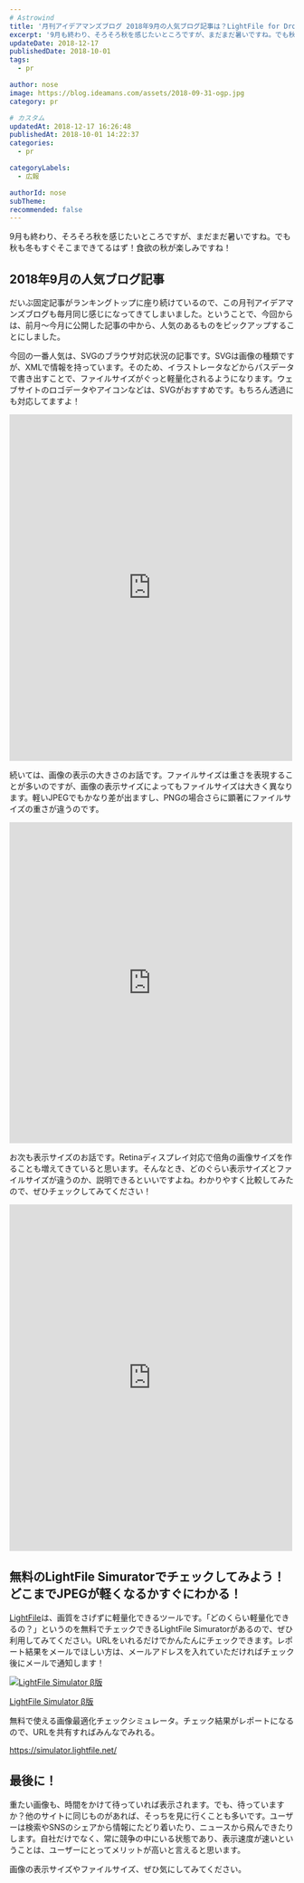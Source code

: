 ```yaml
---
# Astrowind
title: '月刊アイデアマンズブログ 2018年9月の人気ブログ記事は？LightFile for Dropboxのデビューもあったり、スマホでページを見ると6.88円もかかるというお話など'
excerpt: '9月も終わり、そろそろ秋を感じたいところですが、まだまだ暑いですね。でも秋も冬も...'
updateDate: 2018-12-17
publishedDate: 2018-10-01
tags: 
  - pr

author: nose
image: https://blog.ideamans.com/assets/2018-09-31-ogp.jpg
category: pr

# カスタム
updatedAt: 2018-12-17 16:26:48
publishedAt: 2018-10-01 14:22:37
categories: 
  - pr

categoryLabels: 
  - 広報

authorId: nose
subTheme: 
recommended: false
---
```


<p>9月も終わり、そろそろ秋を感じたいところですが、まだまだ暑いですね。でも秋も冬もすぐそこまできてるはず！食欲の秋が楽しみですね！</p>
<h2>2018年9月の人気ブログ記事</h2>
<p>だいぶ固定記事がランキングトップに座り続けているので、この月刊アイデアマンズブログも毎月同じ感じになってきてしまいました。ということで、今回からは、前月〜今月に公開した記事の中から、人気のあるものをピックアップすることにしました。</p>
<p>今回の一番人気は、SVGのブラウザ対応状況の記事です。SVGは画像の種類ですが、XMLで情報を持っています。そのため、イラストレータなどからパスデータで書き出すことで、ファイルサイズがぐっと軽量化されるようになります。ウェブサイトのロゴデータやアイコンなどは、SVGがおすすめです。もちろん透過にも対応してますよ！</p>
<p>
<iframe width="500" height="612" style="border: none; overflow: hidden;" src="https://www.facebook.com/plugins/post.php?href=https%3A%2F%2Fwww.facebook.com%2Fideamans%2Fposts%2F1942391059137697&amp;width=500" scrolling="no" frameborder="0" allowtransparency="true" allow="encrypted-media"></iframe>
</p>
<p> </p>
<p>続いては、画像の表示の大きさのお話です。ファイルサイズは重さを表現することが多いのですが、画像の表示サイズによってもファイルサイズは大きく異なります。軽いJPEGでもかなり差が出ますし、PNGの場合さらに顕著にファイルサイズの重さが違うのです。</p>
<p>
<iframe width="500" height="567" style="border: none; overflow: hidden;" src="https://www.facebook.com/plugins/post.php?href=https%3A%2F%2Fwww.facebook.com%2Fideamans%2Fposts%2F1828780620498742&amp;width=500" scrolling="no" frameborder="0" allowtransparency="true" allow="encrypted-media"></iframe>
</p>
<p> </p>
<p>お次も表示サイズのお話です。Retinaディスプレイ対応で倍角の画像サイズを作ることも増えてきていると思います。そんなとき、どのぐらい表示サイズとファイルサイズが違うのか、説明できるといいですよね。わかりやすく比較してみたので、ぜひチェックしてみてください！</p>
<p>
<iframe width="500" height="612" style="border: none; overflow: hidden;" src="https://www.facebook.com/plugins/post.php?href=https%3A%2F%2Fwww.facebook.com%2Fideamans%2Fposts%2F1683635785013227&amp;width=500" scrolling="no" frameborder="0" allowtransparency="true" allow="encrypted-media"></iframe>
</p>
<p> </p>
<h2>無料のLightFile Simuratorでチェックしてみよう！どこまでJPEGが軽くなるかすぐにわかる！</h2>
<p><a href="https://core.lightfile.net/" target="_blank">LightFile</a>は、画質をさげずに軽量化できるツールです。「どのくらい軽量化できるの？」というのを無料でチェックできるLightFile Simuratorがあるので、ぜひ利用してみてください。URLをいれるだけでかんたんにチェックできます。レポート結果をメールでほしい方は、メールアドレスを入れていただければチェック後にメールで通知します！</p>
<div class="serviceBox">
<div class="serviceImage"><a href="https://simulator.lightfile.net/" target="_blank"><img src="https://blog.ideamans.com/images/service-simulator.jpg" alt="LightFile Simulator β版"></a></div>
<div class="serviceText">
<p class="serviceTitle"><a href="https://simulator.lightfile.net/" target="_blank">LightFile Simulator β版</a></p>
<p class="serviceDesc">無料で使える画像最適化チェックシミュレータ。チェック結果がレポートになるので、URLを共有すればみんなでみれる。</p>
<p class="serviceLink"><a href="https://simulator.lightfile.net/" target="_blank">https://simulator.lightfile.net/</a></p>
</div>
</div>
<h2>最後に！</h2>
<p>重たい画像も、時間をかけて待っていれば表示されます。でも、待っていますか？他のサイトに同じものがあれば、そっちを見に行くことも多いです。ユーザーは検索やSNSのシェアから情報にたどり着いたり、ニュースから飛んできたりします。自社だけでなく、常に競争の中にいる状態であり、表示速度が速いということは、ユーザーにとってメリットが高いと言えると思います。</p>
<p>画像の表示サイズやファイルサイズ、ぜひ気にしてみてください。</p>
